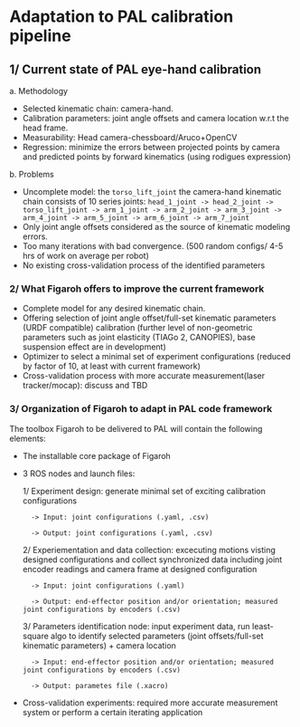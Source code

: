# Adaptation to PAL calibration pipeline
## 1/ Current state of PAL eye-hand calibration
a. Methodology
- Selected kinematic chain: camera-hand.
- Calibration parameters: joint angle offsets and camera location w.r.t the head frame.
- Measurability: Head camera-chessboard/Aruco+OpenCV
- Regression: minimize the errors between projected points by camera and predicted points by forward kinematics (using rodigues expression)

b. Problems
- Uncomplete model: the ```torso_lift_joint``` the camera-hand kinematic chain consists of 10 series joints:  ``` head_1_joint -> head_2_joint -> torso_lift_joint -> arm_1_joint -> arm_2_joint -> arm_3_joint -> arm_4_joint -> arm_5_joint -> arm_6_joint -> arm_7_joint ``` 
- Only joint angle offsets considered as the source of kinematic modeling errors.
- Too many iterations with bad convergence. (500 random configs/ 4-5 hrs of work on average per robot) 
- No existing cross-validation process of the identified parameters

### 2/ What Figaroh offers to improve the current framework
- Complete model for any desired kinematic chain.
- Offering selection of joint angle offset/full-set kinematic parameters (URDF compatible) calibration (further level of non-geometric parameters such as joint elasticity (TIAGo 2, CANOPIES), base suspension effect are in development)
- Optimizer to select a minimal set of experiment configurations (reduced by factor of 10, at least with current framework)
- Cross-validation process with more accurate measurement(laser tracker/mocap): discuss and TBD 

### 3/ Organization of Figaroh to adapt in PAL code framework

The toolbox Figaroh to be delivered to PAL will contain the following elements:
    
- The installable core package of Figaroh
- 3 ROS nodes and launch files:

    1/ Experiment design: generate minimal set of exciting calibration configurations

        -> Input: joint configurations (.yaml, .csv) 

        -> Output: joint configurations (.yaml, .csv)
    
    2/ Experiementation and data collection: excecuting motions visting designed configurations and collect synchronized data including joint encoder readings and camera frame at designed configuration
        
        -> Input: joint configurations (.yaml)

        -> Output: end-effector position and/or orientation; measured joint configurations by encoders (.csv)
    
    3/ Parameters identification node: input experiment data, run least-square algo to identify selected parameters (joint offsets/full-set kinematic parameters) + camera location

        -> Input: end-effector position and/or orientation; measured joint configurations by encoders (.csv)

        -> Output: parametes file (.xacro)

- Cross-validation experiments: required more accurate measurement system or perform a certain iterating application